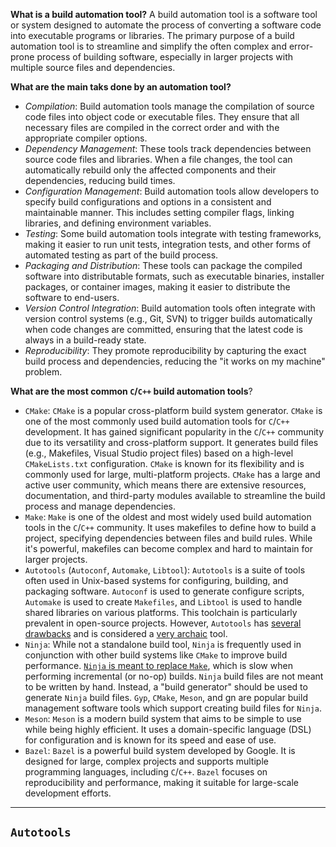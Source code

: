 **What is a build automation tool?**
A build automation tool is a software tool or system designed to automate the process of converting a software code into executable programs or libraries. The primary purpose of a build automation tool is to streamline and simplify the often complex and error-prone process of building software, especially in larger projects with multiple source files and dependencies.

**What are the main taks done by an automation tool?**
- *Compilation*: Build automation tools manage the compilation of source code files into object code or executable files. They ensure that all necessary files are compiled in the correct order and with the appropriate compiler options.
- *Dependency Management*: These tools track dependencies between source code files and libraries. When a file changes, the tool can automatically rebuild only the affected components and their dependencies, reducing build times.
- *Configuration Management*: Build automation tools allow developers to specify build configurations and options in a consistent and maintainable manner. This includes setting compiler flags, linking libraries, and defining environment variables.
- *Testing*: Some build automation tools integrate with testing frameworks, making it easier to run unit tests, integration tests, and other forms of automated testing as part of the build process.
- *Packaging and Distribution*: These tools can package the compiled software into distributable formats, such as executable binaries, installer packages, or container images, making it easier to distribute the software to end-users.
- *Version Control Integration*: Build automation tools often integrate with version control systems (e.g., Git, SVN) to trigger builds automatically when code changes are committed, ensuring that the latest code is always in a build-ready state.
- *Reproducibility*: They promote reproducibility by capturing the exact build process and dependencies, reducing the "it works on my machine" problem.

**What are the most common `C`/`C++` build automation tools**?
- `CMake`: `CMake` is a popular cross-platform build system generator. `CMake` is one of the most commonly used build automation tools for `C`/`C++` development. It has gained significant popularity in the `C`/`C++` community due to its versatility and cross-platform support. It generates build files (e.g., Makefiles, Visual Studio project files) based on a high-level `CMakeLists.txt` configuration. `CMake` is known for its flexibility and is commonly used for large, multi-platform projects. `CMake` has a large and active user community, which means there are extensive resources, documentation, and third-party modules available to streamline the build process and manage dependencies.
- `Make`: `Make` is one of the oldest and most widely used build automation tools in the `C`/`C++` community. It uses makefiles to define how to build a project, specifying dependencies between files and build rules. While it's powerful, makefiles can become complex and hard to maintain for larger projects.
- `Autotools` (`Autoconf`, `Automake`, `Libtool`): `Autotools` is a suite of tools often used in Unix-based systems for configuring, building, and packaging software. `Autoconf` is used to generate configure scripts, `Automake` is used to create `Makefiles`, and `Libtool` is used to handle shared libraries on various platforms. This toolchain is particularly prevalent in open-source projects. However, `Autotools` has [several drawbacks][1] and is considered a [very archaic][4] tool.
- `Ninja`: While not a standalone build tool, `Ninja` is frequently used in conjunction with other build systems like `CMake` to improve build performance. [`Ninja` is meant to replace `Make`][5], which is slow when performing incremental (or no-op) builds. `Ninja` build files are not meant to be written by hand. Instead, a "build generator" should be used to generate `Ninja` build files. `Gyp`, `CMake`, `Meson`, and gn are popular build management software tools which support creating build files for `Ninja`.
- `Meson`: `Meson` is a modern build system that aims to be simple to use while being highly efficient. It uses a domain-specific language (DSL) for configuration and is known for its speed and ease of use.
- `Bazel`: `Bazel` is a powerful build system developed by Google. It is designed for large, complex projects and supports multiple programming languages, including `C`/`C++`. `Bazel` focuses on reproducibility and performance, making it suitable for large-scale development efforts.

---

## `Autotools`


[1]: https://stackoverflow.com/a/18291580/13998346
[2]: https://en.wikipedia.org/wiki/GNU_Autotools
[3]: https://en.wikipedia.org/wiki/Build_automation
[4]: https://gitlab.com/pdfgrep/pdfgrep/-/merge_requests/16#note_1542676068
[5]: https://en.wikipedia.org/wiki/Ninja_(build_system)

